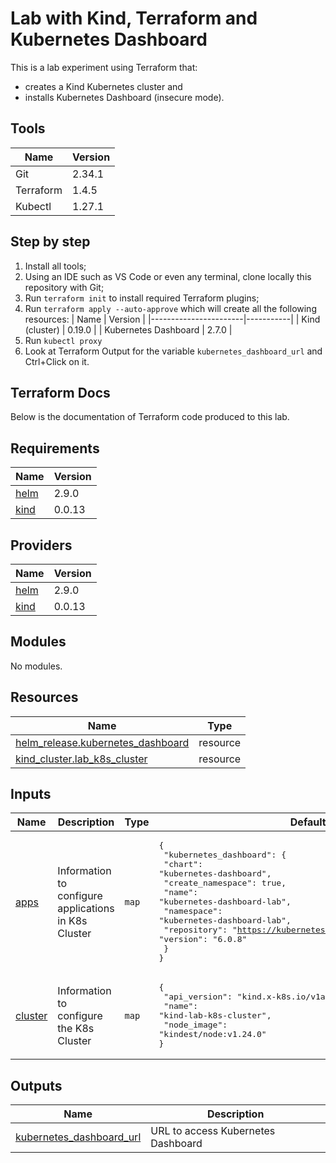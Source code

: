 # Lab with Kind, Terraform and Kubernetes Dashboard

This is a lab experiment using Terraform that:

- creates a Kind Kubernetes cluster and
- installs Kubernetes Dashboard (insecure mode).

## Tools

| Name      | Version   |
|-----------|-----------|
| Git       | 2.34.1    |
| Terraform | 1.4.5     |
| Kubectl   | 1.27.1    |

## Step by step

1. Install all tools;
2. Using an IDE such as VS Code or even any terminal, clone locally this repository with Git;
3. Run `terraform init` to install required Terraform plugins;
4. Run `terraform apply --auto-approve` which will create all the following resources:
    | Name                  | Version   |
    |-----------------------|-----------|
    | Kind (cluster)        | 0.19.0    |
    | Kubernetes Dashboard  | 2.7.0     |
5. Run `kubectl proxy`
6. Look at Terraform Output for the variable `kubernetes_dashboard_url` and Ctrl+Click on it.

## Terraform Docs

Below is the documentation of Terraform code produced to this lab.
<!-- BEGIN_TF_DOCS -->
## Requirements

| Name | Version |
|------|---------|
| <a name="requirement_helm"></a> [helm](#requirement\_helm) | 2.9.0 |
| <a name="requirement_kind"></a> [kind](#requirement\_kind) | 0.0.13 |

## Providers

| Name | Version |
|------|---------|
| <a name="provider_helm"></a> [helm](#provider\_helm) | 2.9.0 |
| <a name="provider_kind"></a> [kind](#provider\_kind) | 0.0.13 |

## Modules

No modules.

## Resources

| Name | Type |
|------|------|
| [helm_release.kubernetes_dashboard](https://registry.terraform.io/providers/hashicorp/helm/2.9.0/docs/resources/release) | resource |
| [kind_cluster.lab_k8s_cluster](https://registry.terraform.io/providers/tehcyx/kind/0.0.13/docs/resources/cluster) | resource |

## Inputs

| Name | Description | Type | Default | Required |
|------|-------------|------|---------|:--------:|
| <a name="input_apps"></a> [apps](#input\_apps) | Information to configure applications in K8s Cluster | `map` | <pre>{<br>  "kubernetes_dashboard": {<br>    "chart": "kubernetes-dashboard",<br>    "create_namespace": true,<br>    "name": "kubernetes-dashboard-lab",<br>    "namespace": "kubernetes-dashboard-lab",<br>    "repository": "https://kubernetes.github.io/dashboard/",<br>    "version": "6.0.8"<br>  }<br>}</pre> | no |
| <a name="input_cluster"></a> [cluster](#input\_cluster) | Information to configure the K8s Cluster | `map` | <pre>{<br>  "api_version": "kind.x-k8s.io/v1alpha4",<br>  "name": "kind-lab-k8s-cluster",<br>  "node_image": "kindest/node:v1.24.0"<br>}</pre> | no |

## Outputs

| Name | Description |
|------|-------------|
| <a name="output_kubernetes_dashboard_url"></a> [kubernetes\_dashboard\_url](#output\_kubernetes\_dashboard\_url) | URL to access Kubernetes Dashboard |
<!-- END_TF_DOCS -->